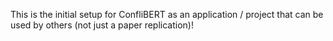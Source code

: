 This is the initial setup for ConfliBERT as an application / project that can be used by others (not just a paper replication)!
